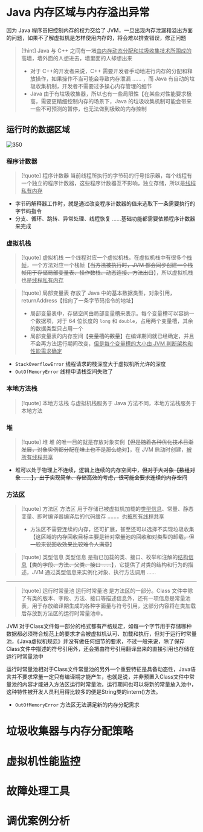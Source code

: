 # Java 内存区域与内存溢出异常
因为 Java 程序员把控制内存的权力交给了 JVM，一旦出现内存泄漏和溢出方面的问题，如果不了解虚拟机是怎样使用内存的，将会难以排查错误，修正问题

>[!hint] Java 与 C++ 之间有一堵<u>由内存动态分配和垃圾收集技术所围成的</u>高墙，墙外面的人想进去，墙里面的人却想出来
>- 对于 C++的开发者来说，C++ 需要开发者手动地进行内存的分配和释放操作，如果操作不当可能会导致内存泄漏 …… ，而 Java 有自动的垃圾收集机制，开发者不需要过多操心内存管理的细节
>- Java 由于有垃圾收集器，所以也有一些局限性【在某些对性能要求极高，需要更精细控制内存的场景下，Java 的垃圾收集机制可能会带来一些不可预测的暂停，也无法做到极致的内存控制

## 运行时的数据区域
![350](https://obsidian-1307744200.cos.ap-guangzhou.myqcloud.com/%E5%9B%BE%E7%89%87/202405160906418.png)

### 程序计数器
>[!quote] 程序计数器
>当前线程所执行的字节码的行号指示器，每个线程有一个独立的程序计数器，这些程序计数器互不影响，独立存储，所以是<u>线程私有内存</u>

- 字节码解释器工作时，就是通过改变程序计数器的值来选取下一条需要执行的字节码指令
- 分支、循环、跳转、异常处理、线程恢复 ……基础功能都需要依赖程序计数器来完成

### 虚拟机栈
>[!quote] 虚拟机栈
>一个线程对应一个虚拟机栈，在虚拟机栈中有很多个<u>栈帧</u>，一个方法对应一个栈帧【~~当方法被执行时，JVM 都会同步创建一个栈帧用于存储局部变量表、操作数栈、动态连接、方法出口~~】，所以虚拟机栈也是<u>线程私有内存</u>

> [!quote] 局部变量表
> 存放了 Java 中的基本数据类型，对象引用，returnAddress【指向了一条字节码指令的地址】
> - 局部变量表中，存储空间由局部变量槽来表示。每个变量槽可以容纳一个数据项，对于 64 位长度的 `long` 和 `double`，占用两个变量槽，其余的数据类型只占用一个
> - 局部变量表的内存空间【~~变量槽的数量~~】在编译期间就已经确定，并且不会再方法运行期间改变，<u>但是每个变量槽的大小由 JVM 判断架构和性能需求确定</u>

- `StackOverflowError` 线程请求的栈深度大于虚拟机所允许的深度
- `OutOfMemoryError` 线程申请栈空间失败了

### 本地方法栈
>[!quote] 本地方法栈
>与虚拟机栈服务于 Java 方法不同，本地方法栈服务于本地方法

### 堆

>[!quote] 堆
>堆 的唯一目的就是存放对象实例【~~但是随着各种优化技术日渐发展，对象实例都分配在堆上也不是那么绝对~~】，在 JVM 启动时创建，<u>被所有线程共享</u>

- 堆可以处于物理上不连续，逻辑上连续的内存空间中，~~但对于大对象【数组对象 ……】，出于实现简单、存储高效的考虑，很可能会要求连续的内存空间~~

### 方法区
>[!quote] 方法区
>方法区 用于存储已被虚拟机加载的<u>类型信息</u>、常量、静态变量、即时编译器编译后的代码缓存 ……，<u>也被所有线程共享</u>
>
>- 方法区不需要连续的内存，还可扩展，甚至还可以选择不实现垃圾收集【~~这区域的内存回收目标主要是针对常量池的回收和对类型的卸载，但一般来说回收效果比较难令人满意~~】

>[!quote] 类型信息
>类型信息 是指已加载的类、接口、枚举和注解的<u>结构信息</u>【~~类的字段、方法、父类、接口 ……~~】，它提供了对类的结构和行为的描述，JVM 通过类型信息来实例化对象、执行方法调用 ……

---

>[!quote] 运行时常量池
>运行时常量池 是方法区的一部分。Class 文件中除了有类的版本、字段、方法、接口等描述信息外，还有一项信息是常量池表，用于存放编译期生成的各种字面量与符号引用，这部分内容将在类加载后存放到方法区的运行时常量池中。

JVM 对于Class文件每一部分的格式都有严格规定，如每一个字节用于存储哪种数据都必须符合规范上的要求才会被虚拟机认可、加载和执行，但对于运行时常量池，《Java虚拟机规范》并没有做任何细节的要求，不过一般来说，除了保存Class文件中描述的符号引用外，还会把由符号引用翻译出来的直接引用也存储在运行时常量池中

运行时常量池相对于Class文件常量池的另外一个重要特征是具备动态性，Java语言并不要求常量一定只有编译期才能产生，也就是说，并非预置入Class文件中常量池的内容才能进入方法区运行时常量池，运行期间也可以将新的常量放入池中，这种特性被开发人员利用得比较多的便是String类的intern()方法。


- `OutOfMemoryError` 方法区无法满足新的内存分配需求



# 垃圾收集器与内存分配策略





# 虚拟机性能监控



# 故障处理工具


# 调优案例分析


